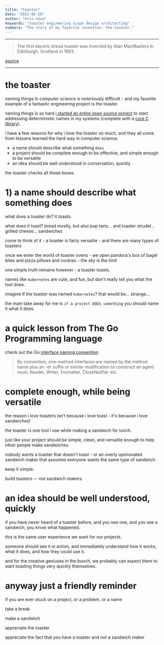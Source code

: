 ```yaml
---
title: "toaster"
date: "2021-05-28"
author: "kris nóva"
keywords: "toaster engineering scope design architecting"
summary: "The story of my favorite invention: the toaster."
---
```

---

> The first electric bread toaster was invented by Alan MacMasters in Edinburgh, Scotland in 1893.

 [source](https://en.wikipedia.org/wiki/Toaster#History)

---

# the toaster

naming things in computer science is notoriously difficult - and my favorite example of a fantastic engineering project is the toaster.

naming things is so hard [i started an entire open source project](https://github.com/the-naming-project/the-naming-project) to start addressing deterministic names in my systems (complete with a [core C library](https://github.com/the-naming-project/dname)).

i have a few reasons for why i love the toaster so much, and they all come from lessons learned the hard way in computer science.

 - a name should describe what something `does`
 - a project should be complete enough to be effective, and simple enough to be versatile
 - an idea should be well understood in conversation, quickly

the toaster checks all these boxes

# 1) a name should describe what something does

what does a toaster do? it toasts. 

what does it toast? bread mostly, but also pop tarts... and toaster strudel... grilled cheese... sandwiches 

come to think of it - a toaster is fairly versatile - and there are many types of toasters

once we enter the world of toaster ovens - we open pandora's box of bagel bites and pizza pillows and cookies - the sky is the limit

one simple truth remains however - a toaster toasts. 

names like `kubernetes` are cute, and fun, but don't really tell you what the tool does.

imagine if the toaster was named `kubernetes`? that would be... strange...

the main take away for me is `if a project DOES something` you should name it what it does.

# a quick lesson from The Go Programming language

check out the Go [interface naming convention](https://golang.org/doc/effective_go#interface-names)


 > By convention, one-method interfaces are named by the method name plus an -er suffix or similar modification to construct an agent noun: Reader, Writer, Formatter, CloseNotifier etc.

# complete enough, while being versatile

the reason i love toasters isn't because i love toast - it's because i love sandwiches! 

the toaster is one tool i use while making a sandwich for lunch. 

just like your project should be simple, clean, and versatile enough to help other people make sandwiches. 

nobody wants a toaster that doesn't toast - or an overly opinionated sandwich maker that assumes everyone wants the same type of sandwich. 

keep it simple. 

build toasters -- not sandwich makers.

# an idea should be well understood, quickly

if you have never heard of a toaster before, and you see one, and you see a sandwich, you know what happened.

this is the same user experience we want for our projects.

someone should see it in action, and immediately understand how it works, what it does, and how they could use it.

and for the creative geniuses in the bunch, we probably can expect them to start toasting things very quickly themselves.

# anyway just a friendly reminder 

if you are ever stuck on a project, or a problem, or a name

take a break

make a sandwich

appreciate the toaster 

appreciate the fact that you have a toaster and not a sandwich maker
